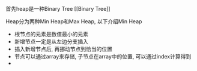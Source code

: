 首先heap是一种Binary Tree [[Binary Tree]]

Heap分为两种Min Heap和Max Heap, 以下介绍Min Heap

* 根节点的元素是数值最小的元素
* 新增节点一定是从左边分支插入
* 插入新增节点后, 再挪动节点到恰当的位置
* 节点可以通过array来存储, 子节点在array中的位置, 可以通过index计算得到
* 